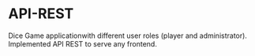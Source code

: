 # API-REST
Dice Game applicationwith different user roles (player and administrator).
Implemented API REST to serve any frontend.
